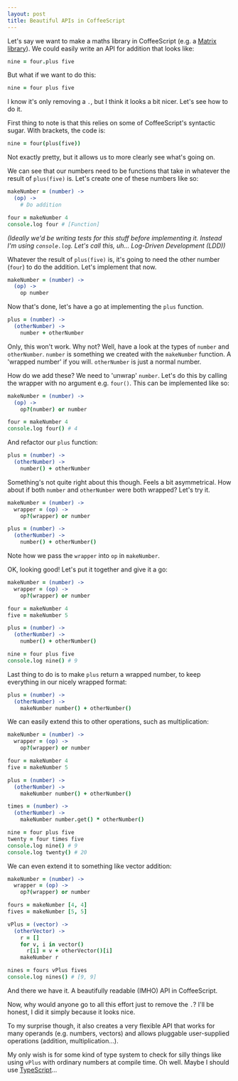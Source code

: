 ```yaml
---
layout: post
title: Beautiful APIs in CoffeeScript
---
```


Let's say we want to make a maths library in CoffeeScript (e.g. a [Matrix library](github.com/ThomWright/matrixy)). We could easily write an API for addition that looks like:

```coffeescript
nine = four.plus five
```

But what if we want to do this:

```coffeescript
nine = four plus five
```

I know it's only removing a `.`, but I think it looks a bit nicer. Let's see how to do it.

First thing to note is that this relies on some of CoffeeScript's syntactic sugar. With brackets, the code is:

```coffeescript
nine = four(plus(five))
```

Not exactly pretty, but it allows us to more clearly see what's going on.

We can see that our numbers need to be functions that take in whatever the result of `plus(five)` is. Let's create one of these numbers like so:

```coffeescript
makeNumber = (number) ->
  (op) ->
    # Do addition

four = makeNumber 4
console.log four # [Function]
```

*(Ideally we'd be writing tests for this stuff before implementing it. Instead I'm using `console.log`. Let's call this, uh... Log-Driven Development (LDD))*

Whatever the result of `plus(five)` is, it's going to need the other number (`four`) to do the addition. Let's implement that now.

```coffeescript
makeNumber = (number) ->
  (op) ->
    op number
```

Now that's done, let's have a go at implementing the `plus` function.

```coffeescript
plus = (number) ->
  (otherNumber) ->
    number + otherNumber
```

Only, this won't work. Why not? Well, have a look at the types of `number` and `otherNumber`. `number` is something we created with the `makeNumber` function. A 'wrapped number' if you will. `otherNumber` is just a normal number.

How do we add these? We need to 'unwrap' `number`. Let's do this by calling the wrapper with no argument e.g. `four()`. This can be implemented like so:

```coffeescript
makeNumber = (number) ->
  (op) ->
    op?(number) or number

four = makeNumber 4
console.log four() # 4
```

And refactor our `plus` function:

```coffeescript
plus = (number) ->
  (otherNumber) ->
    number() + otherNumber
```

Something's not quite right about this though. Feels a bit asymmetrical. How about if both `number` and `otherNumber` were both wrapped? Let's try it.

```coffeescript
makeNumber = (number) ->
  wrapper = (op) ->
    op?(wrapper) or number

plus = (number) ->
  (otherNumber) ->
    number() + otherNumber()
```

Note how we pass the `wrapper` into `op` in `makeNumber`.

OK, looking good! Let's put it together and give it a go:

```coffeescript
makeNumber = (number) ->
  wrapper = (op) ->
    op?(wrapper) or number

four = makeNumber 4
five = makeNumber 5

plus = (number) ->
  (otherNumber) ->
    number() + otherNumber()

nine = four plus five
console.log nine() # 9
```

Last thing to do is to make `plus` return a wrapped number, to keep everything in our nicely wrapped format:

```coffeescript
plus = (number) ->
  (otherNumber) ->
    makeNumber number() + otherNumber()
```

We can easily extend this to other operations, such as multiplication:

```coffeescript
makeNumber = (number) ->
  wrapper = (op) ->
    op?(wrapper) or number

four = makeNumber 4
five = makeNumber 5

plus = (number) ->
  (otherNumber) ->
    makeNumber number() + otherNumber()

times = (number) ->
  (otherNumber) ->
    makeNumber number.get() * otherNumber()

nine = four plus five
twenty = four times five
console.log nine() # 9
console.log twenty() # 20
```

We can even extend it to something like vector addition:

```coffeescript
makeNumber = (number) ->
  wrapper = (op) ->
    op?(wrapper) or number

fours = makeNumber [4, 4]
fives = makeNumber [5, 5]

vPlus = (vector) ->
  (otherVector) ->
    r = []
    for v, i in vector()
      r[i] = v + otherVector()[i]
    makeNumber r

nines = fours vPlus fives
console.log nines() # [9, 9]
```

And there we have it. A beautifully readable (IMHO) API in CoffeeScript.

Now, why would anyone go to all this effort just to remove the `.`? I'll be honest, I did it simply because it looks nice.

To my surprise though, it also creates a very flexible API that works for many operands (e.g. numbers, vectors) and allows pluggable user-supplied operations (addition, multiplication...).

My only wish is for some kind of type system to check for silly things like using `vPlus` with ordinary numbers at compile time. Oh well. Maybe I should use [TypeScript](http://www.typescriptlang.org/)...
